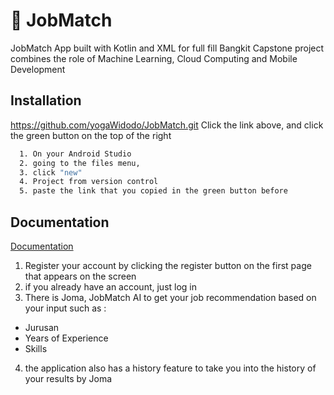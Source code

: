 
# 🚀 JobMatch
JobMatch App built with Kotlin and XML for full fill Bangkit Capstone project combines the role of Machine Learning, Cloud Computing and Mobile Development


## Installation
https://github.com/yogaWidodo/JobMatch.git
Click the link above, and click the green button on the top of the right
```bash
  1. On your Android Studio
  2. going to the files menu, 
  3. click "new"
  4. Project from version control
  5. paste the link that you copied in the green button before
```
    
## Documentation

[Documentation](https://linktodocumentation)

1. Register  your account by clicking the register button on the first page that appears on the screen
2. if you already have an account, just log in
3. There is Joma, JobMatch AI to get your job recommendation based on your input such as :
- Jurusan
- Years of Experience
- Skills
4. the application also has a history feature to take you into the history of your results by Joma
